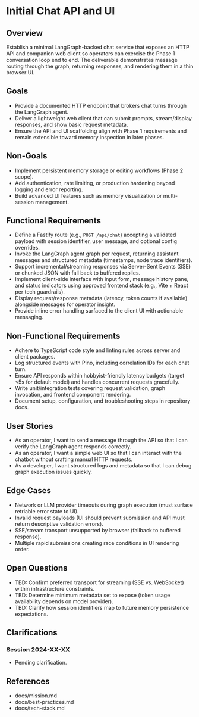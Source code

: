 # Initial Chat API and UI

## Overview
Establish a minimal LangGraph-backed chat service that exposes an HTTP API and companion web client so operators can exercise the Phase 1 conversation loop end to end. The deliverable demonstrates message routing through the graph, returning responses, and rendering them in a thin browser UI.

## Goals
- Provide a documented HTTP endpoint that brokers chat turns through the LangGraph agent.
- Deliver a lightweight web client that can submit prompts, stream/display responses, and show basic request metadata.
- Ensure the API and UI scaffolding align with Phase 1 requirements and remain extensible toward memory inspection in later phases.

## Non-Goals
- Implement persistent memory storage or editing workflows (Phase 2 scope).
- Add authentication, rate limiting, or production hardening beyond logging and error reporting.
- Build advanced UI features such as memory visualization or multi-session management.

## Functional Requirements
- Define a Fastify route (e.g., `POST /api/chat`) accepting a validated payload with session identifier, user message, and optional config overrides.
- Invoke the LangGraph agent graph per request, returning assistant messages and structured metadata (timestamps, node trace identifiers).
- Support incremental/streaming responses via Server-Sent Events (SSE) or chunked JSON with fall back to buffered replies.
- Implement client-side interface with input form, message history pane, and status indicators using approved frontend stack (e.g., Vite + React per tech guardrails).
- Display request/response metadata (latency, token counts if available) alongside messages for operator insight.
- Provide inline error handling surfaced to the client UI with actionable messaging.

## Non-Functional Requirements
- Adhere to TypeScript code style and linting rules across server and client packages.
- Log structured events with Pino, including correlation IDs for each chat turn.
- Ensure API responds within hobbyist-friendly latency budgets (target <5s for default model) and handles concurrent requests gracefully.
- Write unit/integration tests covering request validation, graph invocation, and frontend component rendering.
- Document setup, configuration, and troubleshooting steps in repository docs.

## User Stories
- As an operator, I want to send a message through the API so that I can verify the LangGraph agent responds correctly.
- As an operator, I want a simple web UI so that I can interact with the chatbot without crafting manual HTTP requests.
- As a developer, I want structured logs and metadata so that I can debug graph execution issues quickly.

## Edge Cases
- Network or LLM provider timeouts during graph execution (must surface retriable error state to UI).
- Invalid request payloads (UI should prevent submission and API must return descriptive validation errors).
- SSE/stream transport unsupported by browser (fallback to buffered response).
- Multiple rapid submissions creating race conditions in UI rendering order.

## Open Questions
- TBD: Confirm preferred transport for streaming (SSE vs. WebSocket) within infrastructure constraints.
- TBD: Determine minimum metadata set to expose (token usage availability depends on model provider).
- TBD: Clarify how session identifiers map to future memory persistence expectations.

## Clarifications
### Session 2024-XX-XX
- Pending clarification.

## References
- docs/mission.md
- docs/best-practices.md
- docs/tech-stack.md
